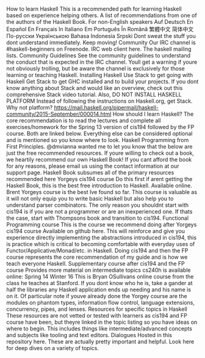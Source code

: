 How to learn Haskell This is a recommended path for learning Haskell based on experience helping others. A list of recommendations from one of the authors of the Haskell Book. For non-English speakers Auf Deutsch En Español En Français In Italiano Em Português În Română 繁體中文 简体中文 По-русски Українською Bahasa Indonesia Srpski Dont sweat the stuff you dont understand immediately. Keep moving! Community Our IRC channel is #haskell-beginners on Freenode. IRC web client here. The haskell mailing lists. Community Guidelines See the community guidelines to understand the conduct that is expected in the IRC channel. Youll get a warning if youre not obviously trolling, but be aware the channel is exclusively for those learning or teaching Haskell. Installing Haskell Use Stack to get going with Haskell Get Stack to get GHC installed and to build your projects. If you dont know anything about Stack and would like an overview, check out this comprehensive Stack video tutorial. Also, DO NOT INSTALL HASKELL PLATFORM Instead of following the instructions on Haskell.org, get Stack. Why not platform? https://mail.haskell.org/pipermail/haskell-community/2015-September/000014.html How should I learn Haskell? The core recommendation is to read the lectures and complete all exercises/homework for the Spring 13 version of cis194 followed by the FP course. Both are linked below. Everything else can be considered optional and is mentioned so you know where to look. Haskell Programming from First Principles. @dmvianna wanted me to let you know that the below are just the free recommended resources. If youre willing to check out a book, we heartily recommend our own Haskell Book! If you cant afford the book for any reasons, please email us using the contact information at our support page. Haskell Book subsumes all of the primary resources recommended here Yorgeys cis194 course Do this first if arent getting the Haskell Book, this is the best free introduction to Haskell. Available online. Brent Yorgeys course is the best Ive found so far. This course is valuable as it will not only equip you to write basic Haskell but also help you to understand parser combinators. The only reason you shouldnt start with cis194 is if you are not a programmer or are an inexperienced one. If thats the case, start with Thompsons book and transition to cis194. Functional Programming course This is the course we recommend doing after Yorgeys cis194 course Available on github here. This will reinforce and give you experience directly implementing the abstractions introduced in cis194, this is practice which is critical to becoming comfortable with everyday uses of Functor/Applicative/Monad/etc. in Haskell. Doing cis194 and then the FP course represents the core recommendation of my guide and is how we teach everyone Haskell. Supplementary course after cis194 and the FP course Provides more material on intermediate topics cs240h is available online: Spring 14 Winter 16 This is Bryan OSullivans online course from the class he teaches at Stanford. If you dont know who he is, take a gander at half the libraries any Haskell application ends up needing and his name is on it. Of particular note if youve already done the Yorgey course are the modules on phantom types, information flow control, language extensions, concurrency, pipes, and lenses. Resources for specific topics in Haskell These resources are not vetted or tested with learners as cis194 and FP course have been, but theyre linked in the topic listing so you have ideas on where to begin. This includes things like intermediate/advanced concepts and subjects like tooling and text editors. Dialogues Hosted in this repository here. These are actually pretty important and helpful. Look here for deep dives on a variety of topics.